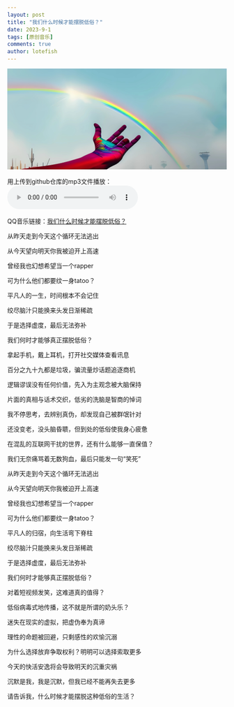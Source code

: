 ```yaml
---
layout: post
title: "我们什么时候才能摆脱低俗？"
date: 2023-9-1
tags: [原创音乐]
comments: true
author: lotefish
---
```


![cover](https://github.com/lotefish/lotefish.github.io/raw/main/assets/when_will_we_get_rid_of_lust/cover.jpg)

用上传到github仓库的mp3文件播放：
<audio controls>
  <source src="https://github.com/lotefish/lotefish.github.io/raw/main/assets/when_will_we_get_rid_of_lust/when_will_we_get_rid_of_lust.mp3" type="audio/mp3">
</audio>

QQ音乐链接：[我们什么时候才能摆脱低俗？](https://c6.y.qq.com/base/fcgi-bin/u?__=tb2wSn08wOCq)

从昨天走到今天这个循环无法逃出

从今天望向明天你我被迫开上高速

曾经我也幻想希望当一个rapper

可为什么他们都要纹一身tatoo？

平凡人的一生，时间根本不会记住

绞尽脑汁只能换来头发日渐稀疏

于是选择虚度，最后无法弥补

我们何时才能够真正摆脱低俗？

拿起手机，戴上耳机，打开社交媒体查看讯息

百分之九十九都是垃圾，骗流量炒话题追逐商机

逻辑谬误没有任何价值，先入为主观念被大脑保持

片面的真相与话术交织，低劣的洗脑是智商的悼词

我不停思考，去辨别真伪，却发现自己被群氓针对

还没变老，没头脑昏聩，但到处的低俗使我身心疲惫

在混乱的互联网干扰的世界，还有什么能够一直保值？

我们无奈痛骂着无数狗血，最后只能发一句“笑死”

从昨天走到今天这个循环无法逃出

从今天望向明天你我被迫开上高速

曾经我也幻想希望当一个rapper

可为什么他们都要纹一身tatoo？

平凡人的归宿，向生活弯下脊柱

绞尽脑汁只能换来头发日渐稀疏

于是选择虚度，最后无法弥补

我们何时才能够真正摆脱低俗？

对着短视频发笑，这难道真的值得？

低俗病毒式地传播，这不就是所谓的奶头乐？

迷失在现实的虚拟，把虚伪奉为真谛

理性的命题被回避，只剩感性的欢愉沉溺

为什么选择放弃争取权利？明明可以选择索取更多

今天的快活安逸将会导致明天的沉重灾祸

沉默是我，我是沉默，但我已经不能再失去更多

请告诉我，什么时候才能摆脱这种低俗的生活？
